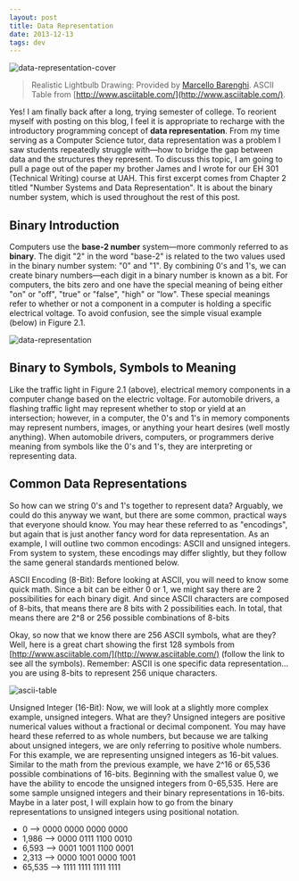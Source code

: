 ```yaml
---
layout: post
title: Data Representation
date: 2013-12-13 
tags: dev
---
```


![data-representation-cover](https://s3.us-east-2.amazonaws.com/jarrodparkes.com/data-representation-cover.png "Data Representation")

> Realistic Lightbulb Drawing: Provided by [Marcello Barenghi](http://www.marcellobarenghi.com/). ASCII Table from [http://www.asciitable.com/](http://www.asciitable.com/).

Yes! I am finally back after a long, trying semester of college. To reorient myself with posting on this blog, I feel it is appropriate to recharge with the introductory programming concept of **data representation**. From my time serving as a Computer Science tutor, data representation was a problem I saw students repeatedly struggle with—how to bridge the gap between data and the structures they represent. To discuss this topic, I am going to pull a page out of the paper my brother James and I wrote for our EH 301 (Technical Writing) course at UAH. This first excerpt comes from Chapter 2 titled "Number Systems and Data Representation". It is about the binary number system, which is used throughout the rest of this post.

## **Binary Introduction**

Computers use the **base-2 number** system—more commonly referred to as **binary**. The digit "2" in the word "base-2" is related to the two values used in the binary number system: "0" and "1". By combining 0's and 1's, we can create binary numbers—each digit in a binary number is known as a bit. For computers, the bits zero and one have the special meaning of being either "on" or "off", "true" or "false", "high" or "low". These special meanings refer to whether or not a component in a computer is holding a specific electrical voltage. To avoid confusion, see the simple visual example (below) in Figure 2.1.

![data-representation](https://s3.us-east-2.amazonaws.com/jarrodparkes.com/data-representation.png "data-representation")

## **Binary to Symbols, Symbols to Meaning**

Like the traffic light in Figure 2.1 (above), electrical memory components in a computer change based on the electric voltage. For automobile drivers, a flashing traffic light may represent whether to stop or yield at an intersection; however, in a computer, the 0's and 1's in memory components may represent numbers, images, or anything your heart desires (well mostly anything). When automobile drivers, computers, or programmers derive meaning from symbols like the 0's and 1's, they are interpreting or representing data.

## **Common Data Representations**

So how can we string 0's and 1's together to represent data? Arguably, we could do this anyway we want, but there are some common, practical ways that everyone should know. You may hear these referred to as "encodings", but again that is just another fancy word for data representation. As an example, I will outline two common encodings: ASCII and unsigned integers. From system to system, these encodings may differ slightly, but they follow the same general standards mentioned below.

ASCII Encoding (8-Bit): Before looking at ASCII, you will need to know some quick math. Since a bit can be either 0 or 1, we might say there are 2 possibilities for each binary digit. And since ASCII characters are composed of 8-bits, that means there are 8 bits with 2 possibilities each. In total, that means there are 2^8 or 256 possible combinations of 8-bits

Okay, so now that we know there are 256 ASCII symbols, what are they? Well, here is a great chart showing the first 128 symbols from [http://www.asciitable.com/](http://www.asciitable.com/) (follow the link to see all the symbols). Remember: ASCII is one specific data representation... you are using 8-bits to represent 256 unique characters.

![ascii-table](https://s3.us-east-2.amazonaws.com/jarrodparkes.com/ascii-table.gif "ascii-table")

Unsigned Integer (16-Bit): Now, we will look at a slightly more complex example, unsigned integers. What are they? Unsigned integers are positive numerical values without a fractional or decimal component. You may have heard these referred to as whole numbers, but because we are talking about unsigned integers, we are only referring to positive whole numbers. For this example, we are representing unsigned integers as 16-bit values. Similar to the math from the previous example, we have 2^16 or 65,536 possible combinations of 16-bits. Beginning with the smallest value 0, we have the ability to encode the unsigned integers from 0-65,535. Here are some sample unsigned integers and their binary representations in 16-bits. Maybe in a later post, I will explain how to go from the binary representations to unsigned integers using positional notation.

- 0 --&gt; 0000 0000 0000 0000
- 1,986 --&gt; 0000 0111 1100 0010
- 6,593 --&gt; 0001 1001 1100 0001
- 2,313 --&gt; 0000 1001 0000 1001
- 65,535 --&gt; 1111 1111 1111 1111